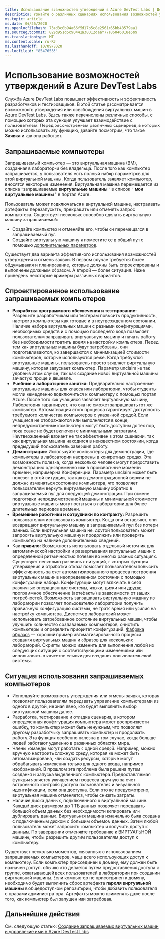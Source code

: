 ```yaml
---
title: Использование возможностей утверждений в Azure DevTest Labs | Документация Майкрософт
description: Узнайте о различных сценариях использования возможностей утверждения и отказа Azure DevTest Labs
ms.topic: article
ms.date: 06/26/2020
ms.openlocfilehash: 73ed3c0b94a66f5d17b5c8e2561c65bb48579aa1
ms.sourcegitcommit: 829d951d5c90442a38012daaf77e86046018e5b9
ms.translationtype: MT
ms.contentlocale: ru-RU
ms.lasthandoff: 10/09/2020
ms.locfileid: "85476535"
---
```

# <a name="use-claim-capabilities-in-azure-devtest-labs"></a>Использование возможностей утверждений в Azure DevTest Labs
Служба Azure DevTest Labs повышает эффективность и эффективность разработчиков и тестировщиков. В этой статье рассматривается возможность утверждения или освобождения виртуальных машин в Azure DevTest Labs. Здесь также перечислены различные способы, с помощью которых эта функция улучшает взаимодействие с пользователем. Перед рассмотрением различных сценариев, в которых можно использовать эту функцию, давайте посмотрим, что такое **Заявка** и как она работает.

## <a name="claimable-machines"></a>Запрашиваемые компьютеры
Запрашиваемый компьютер — это виртуальная машина (ВМ), созданная в лаборатории без владельца. После того как компьютер запрашивается, у пользователя есть полный набор параметров для этой виртуальной машины. Когда пользователь заявляет компьютер, вносятся некоторые изменения. Виртуальная машина перемещается из списка "запрашиваемые **виртуальные машины** " в список " **мои виртуальные машины** " в портал Azure. 

Пользователь может подключаться к виртуальной машине, настраивать артефакты, перезапускать, прекращать или отменять запрос компьютера. Существует несколько способов сделать виртуальную машину запрашиваемой:

- Создайте компьютер и отменяйте его, чтобы он перемещался в запрашиваемый пул. 
- Создайте виртуальную машину и поместите ее в общий пул с помощью [дополнительных параметров](https://azure.microsoft.com/updates/azure-devtest-labs-claim-lab-vms-from-a-shared-pool/).

Существует два варианта эффективного использования возможностей утверждения и отмены заявки. В первом случае требуется более обдумывания и планирование, которые должны быть спроектированы и выполнены должным образом. А второй — более ситуация. Ниже приведены некоторые примеры различных вариантов.

## <a name="designed-use-of-claimable-machines"></a>Спроектированное использование запрашиваемых компьютеров

- **Разработка программного обеспечения и тестирование:** Разрешите разработчикам или тестерам повысить продуктивность, настроив компьютеры как готовые и в неутвержденном состоянии. Наличие набора виртуальных машин с разными конфигурациями, необходимых средств и с помощью последнего кода позволяет пользователям запрашивать виртуальную машину и начать работу без необходимости тратить время на настройку компьютера. Перед тем как виртуальные машины будут затребованы, они подготавливаются, но завершаются с минимизацией стоимости компьютеров, которые используются реже. Когда требуются виртуальные машины, пользователь просто заявляет виртуальную машину, которая запускает компьютер. Параметр unclaim не так удобен в этом случае, так как создание новой виртуальной машины зачастую проще и дешевле.
- **Учебные и лабораторные занятия:** Предварительно настроенные виртуальные машины для класса или лаборатории, чтобы студенты могли немедленно подключиться к компьютеру с помощью портал Azure.  После того как учащийся заявляет виртуальную машину, Лаборатория гарантирует, что она не сможет запрашивать тот же компьютер. Автоматизация этого процесса гарантирует доступность требуемого количества компьютеров с указанной средой. Если учащиеся не отображаются или выполняются в конце, непредусмотренные компьютеры могут быть доступны до тех пор, пока сеанс не будет включен с минимальными затратами. Неутвержденный вариант не так эффективен в этом сценарии, так как виртуальная машина находится в неизвестном состоянии, когда предыдущий пользователь завершил работу.
- **Демонстрации:** Используйте компьютеры для демонстрации, где компьютеры в лаборатории настроены в конкретных средах. Эта возможность полезна, когда несколько человек могут предоставить демонстрацию одновременно или в произвольные моменты времени, например на Конференции. Параметр unclaim может быть полезен в этой ситуации, так как в демонстрационной версии не должно изменяться состояние компьютера, что позволяет пользователям вернуть виртуальную машину обратно в запрашиваемый пул для следующей демонстрации. При отмене подготовки непредусмотренной машины и минимальной стоимости виртуальные машины могут остаться в лаборатории для более длительных периодов времени.
- **Временные работники и сотрудники по контракту:** Разрешить пользователям использовать компьютер. Когда они оставляют, они возвращают виртуальную машину в запрашиваемый пул без потери данных. Если виртуальная машина не, другой пользователь может запросить виртуальную машину и продолжить или проверить компьютер на наличие дополнительных сведений.
- Как **правило:** Возможность использовать отдельный источник для автоматической настройки и развертывания виртуальных машин с определенной ритмичностью полезен во многих разных ситуациях. Существует несколько различных ситуаций, в которых функция утверждения и отработки отказа помогает пользователям повысить эффективность за счет автоматизированного процесса построения виртуальных машин в неопределенном состоянии с помощью конфигурации набора. Конфигурации могут включать в себя различные операционные системы, языки, диски или [другое программное обеспечение (артефакты)](devtest-lab-artifact-author.md) в зависимости от ваших потребностей. Возможность запрашивать виртуальную машину из лаборатории позволяет пользователю лаборатории получить правильную конфигурацию системы, не тратя время или усилия на настройку компьютера. Диспетчер лабораторий может использовать затребованное состояние виртуальных машин, чтобы улучшить количество создаваемых компьютеров, очистить компьютеры и определить приоритет конфигураций. [Фабрика образов](image-factory-create.md) — хороший пример автоматизированного процесса создания виртуальных машин и образов для нескольких лабораторий. Скрипты можно изменить для выполнения любой из следующих ситуаций с соответствующими изменениями или использовать в качестве ссылки для создания пользовательской системы.

## <a name="situational-use-of-claimable-machines"></a>Ситуация использования запрашиваемых компьютеров

- Используйте возможность утверждения или отмены заявки, которая позволяет пользователям передавать управление компьютерами из одного в другой, не зная явно, кто будет выполнять выбор виртуальной машины далее.
- Разработка, тестирование и отладка сценария, в котором определенная конфигурация компьютера может воспроизвести ошибку, то компьютер может быть ненужным, что позволяет другому разработчику запрашивать компьютер и продолжать работу. Эта функция особенно полезна в том случае, когда больше людей работают удаленно в различных областях мира. 
- Члены команды могут работать с одной средой. Например, можно вручную настроить сложную среду, которая не может быть автоматизирована, или создать ресурсы, которые могут обрабатывать изменения только для одного входа, например изображений. В прошлом эта проблема была решена путем создания и запуска выделенного компьютера. Предоставляемая функция является улучшением процесса вручную за счет встроенного контроля доступа пользователей и визуальной идентификации, если она доступна. Если это не предусмотрено, виртуальная машина отменяется, чтобы снизить затраты.
- Наличие диска данных, подключенного к виртуальной машине. Каждый диск размером до 1 ТБ данных позволяет передавать большой объем данных без необходимости копировать или дублировать данные. Виртуальная машина изначально была создана с подключенным диском с большим объемом данных.  Затем любой пользователь может запросить компьютер и получить доступ к данным. По завершении отменяйте требование к ВИРТУАЛЬНОЙ машине, чтобы разрешить другим пользователям доступ к компьютеру.

Существует несколько моментов, связанных с использованием запрашиваемых компьютеров, чаще всего использующих доступ к компьютеру. Если компьютер присоединен к домену, ему должен быть назначен доступ. обычно это делается путем предоставления доступа к группе, охватывающей всех пользователей в лаборатории при создании виртуальной машины. Если компьютер не присоединен к домену, необходимо будет выполнить сброс артефакта **пароля виртуальной машины** в общедоступном репозитории, чтобы добавить пользователя с правами администратора.  Артефакты можно применять даже после того, как компьютер был запущен или затребован.

## <a name="next-steps"></a>Дальнейшие действия
См. следующую статью: [Создание запрашиваемых виртуальных машин и управление ими в Azure DevTest Labs](devtest-lab-add-claimable-vm.md)

